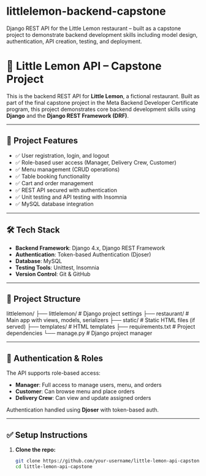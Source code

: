 # littlelemon-backend-capstone
Django REST API for the Little Lemon restaurant – built as a capstone project to demonstrate backend development skills including model design, authentication, API creation, testing, and deployment.

# 🍋 Little Lemon API – Capstone Project

This is the backend REST API for **Little Lemon**, a fictional restaurant. Built as part of the final capstone project in the Meta Backend Developer Certificate program, this project demonstrates core backend development skills using **Django** and the **Django REST Framework (DRF)**.

---

## 🚀 Project Features

- ✅ User registration, login, and logout
- ✅ Role-based user access (Manager, Delivery Crew, Customer)
- ✅ Menu management (CRUD operations)
- ✅ Table booking functionality
- ✅ Cart and order management
- ✅ REST API secured with authentication
- ✅ Unit testing and API testing with Insomnia
- ✅ MySQL database integration

---

## 🛠️ Tech Stack

- **Backend Framework**: Django 4.x, Django REST Framework
- **Authentication**: Token-based Authentication (Djoser)
- **Database**: MySQL
- **Testing Tools**: Unittest, Insomnia
- **Version Control**: Git & GitHub

---

## 📂 Project Structure

littlelemon/
├── littlelemon/ # Django project settings
├── restaurant/ # Main app with views, models, serializers
├── static/ # Static HTML files (if served)
├── templates/ # HTML templates
├── requirements.txt # Project dependencies
└── manage.py # Django project manager


---

## 🔐 Authentication & Roles

The API supports role-based access:
- **Manager**: Full access to manage users, menu, and orders
- **Customer**: Can browse menu and place orders
- **Delivery Crew**: Can view and update assigned orders

Authentication handled using **Djoser** with token-based auth.

---

## ✅ Setup Instructions

1. **Clone the repo:**
   ```bash
   git clone https://github.com/your-username/little-lemon-api-capstone.git
   cd little-lemon-api-capstone
